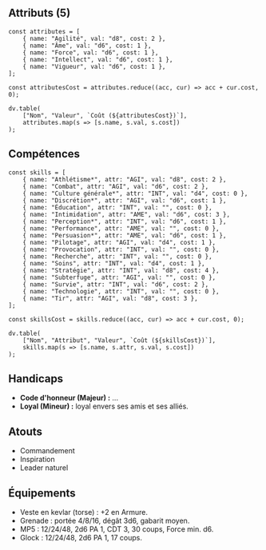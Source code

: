 ## Attributs (5)

```dataviewjs
const attributes = [
	{ name: "Agilité", val: "d8", cost: 2 },
	{ name: "Âme", val: "d6", cost: 1 },
	{ name: "Force", val: "d6", cost: 1 },
	{ name: "Intellect", val: "d6", cost: 1 },
	{ name: "Vigueur", val: "d6", cost: 1 },
];

const attributesCost = attributes.reduce((acc, cur) => acc + cur.cost, 0);

dv.table(
	["Nom", "Valeur", `Coût (${attributesCost})`],
	attributes.map(s => [s.name, s.val, s.cost])
);
```
## Compétences

```dataviewjs
const skills = [
	{ name: "Athlétisme*", attr: "AGI", val: "d8", cost: 2 },
	{ name: "Combat", attr: "AGI", val: "d6", cost: 2 },
	{ name: "Culture générale*", attr: "INT", val: "d4", cost: 0 },
	{ name: "Discrétion*", attr: "AGI", val: "d6", cost: 1 },
	{ name: "Éducation", attr: "INT", val: "", cost: 0 },
	{ name: "Intimidation", attr: "AME", val: "d6", cost: 3 },
	{ name: "Perception*", attr: "INT", val: "d6", cost: 1 },
	{ name: "Performance", attr: "AME", val: "", cost: 0 },
	{ name: "Persuasion*", attr: "AME", val: "d6", cost: 1 },
	{ name: "Pilotage", attr: "AGI", val: "d4", cost: 1 },
	{ name: "Provocation", attr: "INT", val: "", cost: 0 },
	{ name: "Recherche", attr: "INT", val: "", cost: 0 },
	{ name: "Soins", attr: "INT", val: "d4", cost: 1 },
	{ name: "Stratégie", attr: "INT", val: "d8", cost: 4 },
	{ name: "Subterfuge", attr: "AGI", val: "", cost: 0 },
	{ name: "Survie", attr: "INT", val: "d6", cost: 2 },
	{ name: "Technologie", attr: "INT", val: "", cost: 0 },
	{ name: "Tir", attr: "AGI", val: "d8", cost: 3 },
];

const skillsCost = skills.reduce((acc, cur) => acc + cur.cost, 0);

dv.table(
	["Nom", "Attribut", "Valeur", `Coût (${skillsCost})`],
	skills.map(s => [s.name, s.attr, s.val, s.cost])
);
```

## Handicaps

- **Code d'honneur (Majeur) :** ...
- **Loyal (Mineur) :** loyal envers ses amis et ses alliés.
## Atouts

- Commandement
- Inspiration
- Leader naturel

## Équipements

- Veste en kevlar (torse) : +2 en Armure.
- Grenade : portée 4/8/16, dégât 3d6, gabarit moyen.
- MP5 : 12/24/48, 2d6 PA 1, CDT 3, 30 coups, Force min. d6.
- Glock : 12/24/48, 2d6 PA 1, 17 coups.
